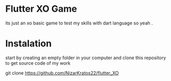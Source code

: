 # Flutter XO Game

its just an xo basic game to test my skills with dart language so yeah .

# Instalation
start by creating an empty folder in your computer and clone this repository to get source code of my work 

git clone https://github.com/NizarKratos22/flutter_XO



